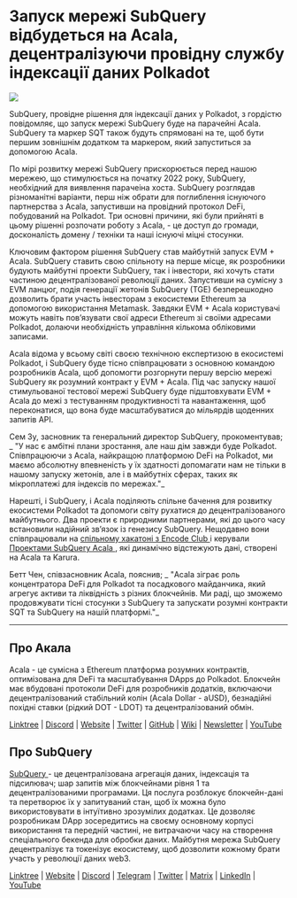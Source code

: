 # Запуск мережі SubQuery відбудеться на Acala, децентралізуючи провідну службу індексації даних Polkadot

![](https://miro.medium.com/max/2400/1*kj_-zZcjeYdYIZVy1atYOg.gif)

SubQuery, провідне рішення для індексації даних у Polkadot, з гордістю повідомляє, що запуск мережі SubQuery буде на парачейні Acala. SubQuery та маркер SQT також будуть спрямовані на те, щоб бути першим зовнішнім додатком та маркером, який запуститься за допомогою Acala.

По мірі розвитку мережі SubQuery прискорюється перед нашою мережею, що стимулюється на початку 2022 року, SubQuery, необхідний для виявлення парачеіна хоста. SubQuery розглядав різноманітні варіанти, перш ніж обрати для поглиблення існуючого партнерства з Acala, запустивши на провідний протокол DeFi, побудований на Polkadot. Три основні причини, які були прийняті в цьому рішенні розпочати роботу з Acala, - це доступ до громади, досконалість домену / техніки та наші існуючі міцні стосунки.

Ключовим фактором рішення SubQuery став майбутній запуск EVM + Acala. SubQuery ставить свою спільноту на перше місце, як розробники будують майбутні проекти SubQuery, так і інвестори, які хочуть стати частиною децентралізованої революції даних. Запустивши на сумісну з EVM ланцюг, подія генерації жетонів SubQuery (TGE) безперешкодно дозволить брати участь інвесторам з екосистеми Ethereum за допомогою використання Metamask. Завдяки EVM + Acala користувачі можуть навіть пов’язувати свої адреси Ethereum зі своїми адресами Polkadot, долаючи необхідність управління кількома обліковими записами.

Acala відома у всьому світі своєю технічною експертизою в екосистемі Polkadot, і SubQuery буде тісно співпрацювати з основною командою розробників Acala, щоб допомогти розгорнути першу версію мережі SubQuery як розумний контракт у EVM + Acala. Під час запуску нашої стимульованої тестової мережі SubQuery буде підштовхувати EVM + Acala до межі з тестуванням продуктивності та навантаження, щоб переконатися, що вона буде масштабуватися до мільярдів щоденних запитів API.

Сем Зу, засновник та генеральний директор SubQuery, прокоментував; _ "У нас є амбітні плани зростання, але наш дім завжди буде Polkadot. Співпрацюючи з Acala, найкращою платформою DeFi на Polkadot, ми маємо абсолютну впевненість у їх здатності допомагати нам не тільки в нашому запуску жетонів, але і в майбутніх сферах, таких як мікроплатежі для індексів по мережах."_

Нарешті, і SubQuery, і Acala поділяють спільне бачення для розвитку екосистеми Polkadot та допомоги світу рухатися до децентралізованого майбутнього. Два проекти є природними партнерами, які до цього часу встановили надійний зв’язок із генезису SubQuery. Нещодавно вони співпрацювали на [ спільному хакатоні з Encode Club ](https://medium.com/encode-club/polkadot-hack-challenges-7cfeba1a4c0e) і керували [ Проектами SubQuery Acala ](https://subquery.medium.com/subquery-integrates-acala-to-aggregate-and-serve-defi-data-to-polkadot-and-kusama-builders-fc9af6a7aae1), які динамічно відстежують дані, створені на Acala та Karura.

Бетт Чен, співзасновник Acala, пояснив; _ "Acala зіграє роль концентратора DeFi для Polkadot та посадкового майданчика, який агрегує активи та ліквідність з різних блокчейнів. Ми раді, що зможемо продовжувати тісні стосунки з SubQuery та запускати розумні контракти SQT та SubQuery на нашій платформі."_

---

## Про Акала

Acala - це сумісна з Ethereum платформа розумних контрактів, оптимізована для DeFi та масштабування DApps до Polkadot. Блокчейн має вбудовані протоколи DeFi для розробників додатків, включаючи децентралізований стабільний колін (Acala Dollar - aUSD), безнадійні похідні ставки (рідкий DOT - LDOT) та децентралізований обмін.

[Linktree](https://linktr.ee/acalanetwork)  | [Discord](https://discord.gg/vdbFVCH)  | [Website](https://acala.network/)  | [Twitter](https://twitter.com/AcalaNetwork)  | [GitHub](https://github.com/AcalaNetwork/Acala)  | [Wiki](https://github.com/AcalaNetwork/Acala/wiki)  | [Newsletter](https://share.hsforms.com/1X9RxkXk-R62I0VNbATaDXw4h8qc)  | [YouTube](http://youtube.com/c/acalanetwork)

## Про SubQuery

[ SubQuery ](https://subquery.network/) - це децентралізована агрегація даних, індексація та підсилювач; шар запитів між блокчейнами рівня 1 та децентралізованими програмами. Ця послуга розблокує блокчейн-дані та перетворює їх у запитуваний стан, щоб їх можна було використовувати в інтуїтивно зрозумілих додатках. Це дозволяє розробникам DApp зосередитись на своєму основному корпусі використання та передній частині, не витрачаючи часу на створення спеціального бекенда для обробки даних. Майбутня мережа SubQuery децентралізує та токенізує екосистему, щоб дозволити кожному брати участь у революції даних web3.

​​[Linktree](https://linktr.ee/subquerynetwork)  |  [Website](https://subquery.network/)  |  [Discord](https://discord.com/invite/78zg8aBSMG)  |  [Telegram](https://t.me/subquerynetwork)  |  [Twitter](https://twitter.com/subquerynetwork)  |  [Matrix](https://matrix.to/#/#subquery:matrix.org)  |  [LinkedIn](https://www.linkedin.com/company/subquery)  |  [YouTube](https://www.youtube.com/channel/UCi1a6NUUjegcLHDFLr7CqLw)
